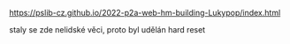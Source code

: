 ﻿https://pslib-cz.github.io/2022-p2a-web-hm-building-Lukypop/index.html


staly se zde nelidské věci, proto byl udělán hard reset

